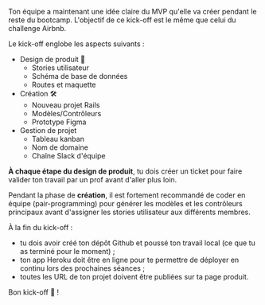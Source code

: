 
Ton équipe a maintenant une idée claire du MVP qu'elle va créer pendant le reste du bootcamp. L'objectif de ce kick-off est le même que celui du challenge Airbnb.

Le kick-off englobe les aspects suivants :

* Design de produit 🤔
  * Stories utilisateur
  * Schéma de base de données
  * Routes et maquette
* Création 🛠
  * Nouveau projet Rails
  * Modèles/Contrôleurs
  * Prototype Figma
* Gestion de projet
  * Tableau kanban
  * Nom de domaine
  * Chaîne Slack d'équipe

**À chaque étape du design de produit**, tu dois créer un ticket pour faire valider ton travail par un prof avant d'aller plus loin.

Pendant la phase de **création**, il est fortement recommandé de coder en équipe (pair-programming) pour générer les modèles et les contrôleurs principaux avant d'assigner les stories utilisateur aux différents membres.

À la fin du kick-off :
- tu dois avoir créé ton dépôt Github et poussé ton travail local (ce que tu as terminé pour le moment) ;
- ton app Heroku doit être en ligne pour te permettre de déployer en continu lors des prochaines séances ;
- toutes les URL de ton projet doivent être publiées sur ta page produit.

Bon kick-off 🚀 !
